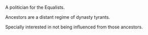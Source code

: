 A politician for the Equalists.

Ancestors are a distant regime of dynasty tyrants.

Specially interested in not being influenced from those ancestors.